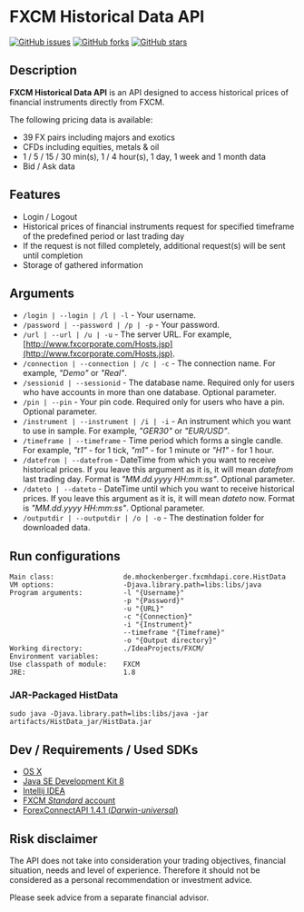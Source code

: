 # FXCM Historical Data API

[![GitHub issues](https://img.shields.io/github/issues/mhockenberger/fxcm-historical-data-api.svg)](https://github.com/mhockenberger/fxcm-historical-data-api/issues) [![GitHub forks](https://img.shields.io/github/forks/mhockenberger/fxcm-historical-data-api.svg)](https://github.com/mhockenberger/fxcm-historical-data-api/network) [![GitHub stars](https://img.shields.io/github/stars/mhockenberger/fxcm-historical-data-api.svg)](https://github.com/mhockenberger/fxcm-historical-data-api/stargazers)

## Description

**FXCM Historical Data API** is an API designed to access historical prices of financial instruments directly from FXCM.

The following pricing data is available:

* 39 FX pairs including majors and exotics
* CFDs including equities, metals & oil
* 1 / 5 / 15 / 30 min(s), 1 / 4 hour(s), 1 day, 1 week and 1 month data
* Bid / Ask data

## Features

* Login / Logout
* Historical prices of financial instruments request for specified timeframe of the predefined period or last trading day
* If the request is not filled completely, additional request(s) will be sent until completion
* Storage of gathered information

## Arguments

* `/login | --login | /l | -l` - Your username.
* `/password | --password | /p | -p` - Your password.
* `/url | --url | /u | -u` - The server URL. For example, [http://www.fxcorporate.com/Hosts.jsp](http://www.fxcorporate.com/Hosts.jsp). 
* `/connection | --connection | /c | -c` - The connection name. For example, *"Demo"* or *"Real"*.
* `/sessionid | --sessionid` - The database name. Required only for users who have accounts in more than one database. Optional parameter.
* `/pin | --pin` - Your pin code. Required only for users who have a pin. Optional parameter.
* `/instrument | --instrument | /i | -i` - An instrument which you want to use in sample. For example, *"GER30"* or *"EUR/USD"*.
* `/timeframe | --timeframe` - Time period which forms a single candle. For example, *"t1"* - for 1 tick, *"m1"* - for 1 minute or *"H1"* - for 1 hour.
* `/datefrom | --datefrom` - DateTime from which you want to receive historical prices. If you leave this argument as it is, it will mean *datefrom* last trading day. Format is *"MM.dd.yyyy HH:mm:ss"*. Optional parameter.
* `/dateto | --dateto` - DateTime until which you want to receive historical prices. If you leave this argument as it is, it will mean *dateto* now. Format is *"MM.dd.yyyy HH:mm:ss"*. Optional parameter.
* `/outputdir | --outputdir | /o | -o` - The destination folder for downloaded data.

## Run configurations

```
Main class: 				de.mhockenberger.fxcmhdapi.core.HistData
VM options: 				-Djava.library.path=libs:libs/java
Program arguments:			-l "{Username}"
							-p "{Password}"
							-u "{URL}"
							-c "{Connection}" 
							-i "{Instrument}"
							--timeframe "{Timeframe}"
							-o "{Output directory}"
Working directory:			./IdeaProjects/FXCM/
Environment variables:
Use classpath of module:	FXCM
JRE:						1.8
```

### JAR-Packaged HistData

```
sudo java -Djava.library.path=libs:libs/java -jar artifacts/HistData_jar/HistData.jar
```

## Dev / Requirements / Used SDKs

* [OS X](http://www.apple.com/de/downloads/)
* [Java SE Development Kit 8](http://www.oracle.com/technetwork/java/javase/downloads/jdk8-downloads-2133151.html)
* [Intellij IDEA](https://www.jetbrains.com/idea/)
* [FXCM *Standard* account](https://www.fxcm.com/de/forex-konto-eroeffnung/)
* [ForexConnectAPI 1.4.1 (*Darwin-universal*)](http://fxcodebase.com/wiki/index.php/Download#Beta_Release_.281.4.1.29)

## Risk disclaimer

The API does not take into consideration your trading objectives, financial situation, needs and level of experience. Therefore it should not be considered as a personal recommendation or investment advice. 

Please seek advice from a separate financial advisor.